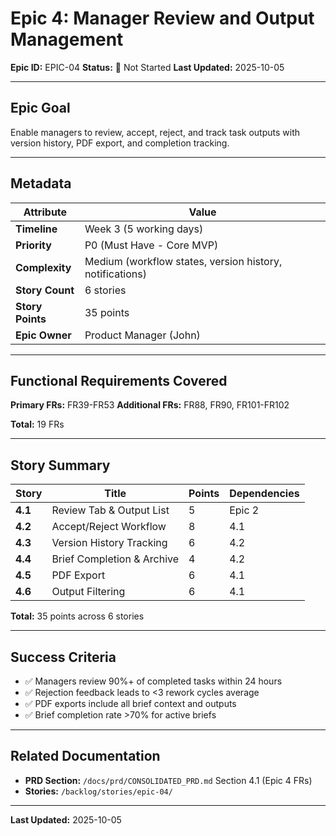 # Epic 4: Manager Review and Output Management

**Epic ID:** EPIC-04
**Status:** 🔴 Not Started
**Last Updated:** 2025-10-05

---

## Epic Goal

Enable managers to review, accept, reject, and track task outputs with version history, PDF export, and completion tracking.

---

## Metadata

| Attribute | Value |
|-----------|-------|
| **Timeline** | Week 3 (5 working days) |
| **Priority** | P0 (Must Have - Core MVP) |
| **Complexity** | Medium (workflow states, version history, notifications) |
| **Story Count** | 6 stories |
| **Story Points** | 35 points |
| **Epic Owner** | Product Manager (John) |

---

## Functional Requirements Covered

**Primary FRs:** FR39-FR53
**Additional FRs:** FR88, FR90, FR101-FR102

**Total:** 19 FRs

---

## Story Summary

| Story | Title | Points | Dependencies |
|-------|-------|--------|--------------|
| **4.1** | Review Tab & Output List | 5 | Epic 2 |
| **4.2** | Accept/Reject Workflow | 8 | 4.1 |
| **4.3** | Version History Tracking | 6 | 4.2 |
| **4.4** | Brief Completion & Archive | 4 | 4.2 |
| **4.5** | PDF Export | 6 | 4.1 |
| **4.6** | Output Filtering | 6 | 4.1 |

**Total:** 35 points across 6 stories

---

## Success Criteria

- ✅ Managers review 90%+ of completed tasks within 24 hours
- ✅ Rejection feedback leads to <3 rework cycles average
- ✅ PDF exports include all brief context and outputs
- ✅ Brief completion rate >70% for active briefs

---

## Related Documentation

- **PRD Section:** `/docs/prd/CONSOLIDATED_PRD.md` Section 4.1 (Epic 4 FRs)
- **Stories:** `/backlog/stories/epic-04/`

---

**Last Updated:** 2025-10-05
